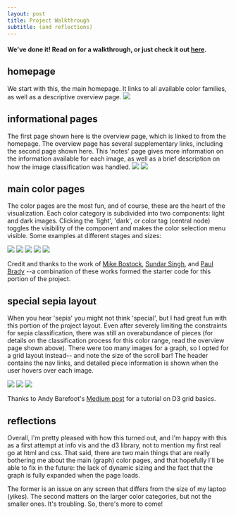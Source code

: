 ```yaml
---
layout: post
title: Project Walkthrough
subtitle: (and reflections)
---
```


#### We've done it! Read on for a walkthrough, or just check it out [here](link.com). 

## homepage
We start with this, the main homepage. It links to all available color families, as well as a descriptive overview page. 
![](/is-project/img/home.png)

## informational pages
The first page shown here is the overview page, which is linked to from the homepage. The overview page has several supplementary links, including the second page shown here. This 'notes' page gives more information on the information available for each image, as well as a brief description on how the image classification was handled. 
![](/is-project/img/overview.png)
![](/is-project/img/notes.png)

## main color pages
The color pages are the most fun, and of course, these are the heart of the visualization. Each color category is subdivided into two components: light and dark images. Clicking the 'light', 'dark', or color tag (central node) toggles the visibility of the component and makes the color selection menu visible. Some examples at different stages and sizes:

![](/is-project/img/purple-open.png)
![](/is-project/img/purple_banana.png)
![](/is-project/img/cyan_menu.png)
![](/is-project/img/cyan_landscape.png)
![](/is-project/img/black-dark.png)

Credit and thanks to the work of [Mike Bostock](http://bl.ocks.org/mbostock/1062288), [Sundar Singh](https://bl.ocks.org/eesur), and [Paul Brady](https://bl.ocks.org/Paul-Brady) --a combination of these works formed the starter code for this portion of the project.
 
## special sepia layout
When you hear 'sepia' you might not think 'special', but I had great fun with this portion of the project layout. Even after severely limiting the constraints for sepia classification, there was still an overabundance of pieces (for details on the classification process for this color range, read the overview page shown above). There were too many images for a graph, so I opted for a grid layout instead-- and note the size of the scroll bar! The header contains the nav links, and detailed piece information is shown when the user hovers over each image. 

![](/is-project/img/sepia_open.png)
![](/is-project/img/sepia_expanded.png)
![](/is-project/img/sepia_scrolled.png)

Thanks to Andy Barefoot's [Medium post](https://medium.com/@andybarefoot/d3-and-css-grid-with-expanding-content-3c8aaf783cb1) for a tutorial on D3 grid basics. 

## reflections
Overall, I'm pretty pleased with how this turned out, and I'm happy with this as a first attempt at info vis and the d3 library, not to mention my first real go at html and css. That said, there are two main things that are really bothering me about the main (graph) color pages, and that hopefully I'll be able to fix in the future: the lack of dynamic sizing and the fact that the graph is fully expanded when the page loads. 

The former is an issue on any screen that differs from the size of my laptop (yikes). The second matters on the larger color categories, but not the smaller ones. It's troubling. So, there's more to come!

